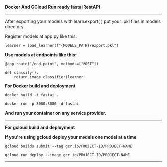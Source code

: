**Docker And GCloud Run ready fastai RestAPI**

---

After exporting your models with learn.export( ) put your .pkl files in models directory.

Register models at app.py like this:

`learner = load_learner(f"{MODELS_PATH}/export.pkl")`

**Use models at endpoints like this:**

    @app.route("/end-point", methods=["POST"])

    def classify():
        return image_classifier(learner)

**For Docker build and deployment**

`docker build -t fastai .`

`docker run -p 8080:8080 -d fastai`

**And run your container on any service provider.**

---

**For gcloud build and deployment**

**If you're using gcloud deploy your models one model at a time**

`gcloud builds submit --tag gcr.io/PROJECT-ID/PROJECT-NAME`

`gcloud run deploy --image gcr.io/PROJECT-ID/PROJECT-NAME`

---
